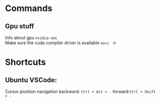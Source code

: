 

# Commands
## Gpu stuff
 
Info about gpu
```nvidia-smi```   
Make sure the cuda compiler driver is available
```nvcc -V```


# Shortcuts
## Ubuntu VSCode:
Cursor position navigation
backward: ```Ctrl + Alt + -```
forward:```Ctrl + Shift + -```


#